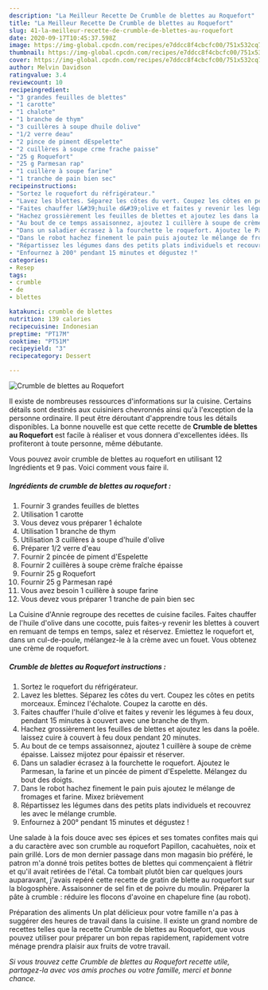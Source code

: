 ```yaml
---
description: "La Meilleur Recette De Crumble de blettes au Roquefort"
title: "La Meilleur Recette De Crumble de blettes au Roquefort"
slug: 41-la-meilleur-recette-de-crumble-de-blettes-au-roquefort
date: 2020-09-17T10:45:37.598Z
image: https://img-global.cpcdn.com/recipes/e7ddcc8f4cbcfc00/751x532cq70/crumble-de-blettes-au-roquefort-photo-principale-de-la-recette.jpg
thumbnail: https://img-global.cpcdn.com/recipes/e7ddcc8f4cbcfc00/751x532cq70/crumble-de-blettes-au-roquefort-photo-principale-de-la-recette.jpg
cover: https://img-global.cpcdn.com/recipes/e7ddcc8f4cbcfc00/751x532cq70/crumble-de-blettes-au-roquefort-photo-principale-de-la-recette.jpg
author: Melvin Davidson
ratingvalue: 3.4
reviewcount: 10
recipeingredient:
- "3 grandes feuilles de blettes"
- "1 carotte"
- "1 chalote"
- "1 branche de thym"
- "3 cuillères à soupe dhuile dolive"
- "1/2 verre deau"
- "2 pince de piment dEspelette"
- "2 cuillères à soupe crme frache paisse"
- "25 g Roquefort"
- "25 g Parmesan rap"
- "1 cuillère à soupe farine"
- "1 tranche de pain bien sec"
recipeinstructions:
- "Sortez le roquefort du réfrigérateur."
- "Lavez les blettes. Séparez les côtes du vert. Coupez les côtes en petits morceaux. Émincez l&#39;échalote. Coupez la carotte en dés."
- "Faites chauffer l&#39;huile d&#39;olive et faites y revenir les légumes à feu doux, pendant 15 minutes à couvert avec une branche de thym."
- "Hachez grossièrement les feuilles de blettes et ajoutez les dans la poêle. laissez cuire à couvert à feu doux pendant 20 minutes."
- "Au bout de ce temps assaisonnez, ajoutez 1 cuillère à soupe de crème épaisse. Laissez mijotez pour épaissir et réserver."
- "Dans un saladier écrasez à la fourchette le roquefort. Ajoutez le Parmesan, la farine et un pincée de piment d&#39;Espelette. Mélangez du bout des doigts."
- "Dans le robot hachez finement le pain puis ajoutez le mélange de fromages et farine. Mixez brièvement"
- "Répartissez les légumes dans des petits plats individuels et recouvrez les avec le mélange crumble."
- "Enfournez à 200° pendant 15 minutes et dégustez !"
categories:
- Resep
tags:
- crumble
- de
- blettes

katakunci: crumble de blettes 
nutrition: 139 calories
recipecuisine: Indonesian
preptime: "PT17M"
cooktime: "PT51M"
recipeyield: "3"
recipecategory: Dessert

---
```



![Crumble de blettes au Roquefort](https://img-global.cpcdn.com/recipes/e7ddcc8f4cbcfc00/751x532cq70/crumble-de-blettes-au-roquefort-photo-principale-de-la-recette.jpg)

Il existe de nombreuses ressources d'informations sur la cuisine. Certains détails sont destinés aux cuisiniers chevronnés ainsi qu'à l'exception de la personne ordinaire. Il peut être déroutant d'apprendre tous les détails disponibles. La bonne nouvelle est que cette recette de <strong> Crumble de blettes au Roquefort </strong> est facile à réaliser et vous donnera d'excellentes idées. Ils profiteront à toute personne, même débutante.

<!--inarticleads1-->

Vous pouvez avoir crumble de blettes au roquefort en utilisant 12 Ingrédients et 9 pas. Voici comment vous faire il.

##### Ingrédients de crumble de blettes au roquefort :

1. Fournir 3 grandes feuilles de blettes
1. Utilisation 1 carotte
1. Vous devez vous préparer 1 échalote
1. Utilisation 1 branche de thym
1. Utilisation 3 cuillères à soupe d&#39;huile d&#39;olive
1. Préparer 1/2 verre d&#39;eau
1. Fournir 2 pincée de piment d&#39;Espelette
1. Fournir 2 cuillères à soupe crème fraîche épaisse
1. Fournir 25 g Roquefort
1. Fournir 25 g Parmesan rapé
1. Vous avez besoin 1 cuillère à soupe farine
1. Vous devez vous préparer 1 tranche de pain bien sec


La Cuisine d&#39;Annie regroupe des recettes de cuisine faciles. Faites chauffer de l&#39;huile d&#39;olive dans une cocotte, puis faites-y revenir les blettes à couvert en remuant de temps en temps, salez et réservez. Emiettez le roquefort et, dans un cul-de-poule, mélangez-le à la crème avec un fouet. Vous obtenez une crème de roquefort. 

<!--inarticleads2-->

##### Crumble de blettes au Roquefort instructions :

1. Sortez le roquefort du réfrigérateur.
1. Lavez les blettes. Séparez les côtes du vert. Coupez les côtes en petits morceaux. Émincez l&#39;échalote. Coupez la carotte en dés.
1. Faites chauffer l&#39;huile d&#39;olive et faites y revenir les légumes à feu doux, pendant 15 minutes à couvert avec une branche de thym.
1. Hachez grossièrement les feuilles de blettes et ajoutez les dans la poêle. laissez cuire à couvert à feu doux pendant 20 minutes.
1. Au bout de ce temps assaisonnez, ajoutez 1 cuillère à soupe de crème épaisse. Laissez mijotez pour épaissir et réserver.
1. Dans un saladier écrasez à la fourchette le roquefort. Ajoutez le Parmesan, la farine et un pincée de piment d&#39;Espelette. Mélangez du bout des doigts.
1. Dans le robot hachez finement le pain puis ajoutez le mélange de fromages et farine. Mixez brièvement
1. Répartissez les légumes dans des petits plats individuels et recouvrez les avec le mélange crumble.
1. Enfournez à 200° pendant 15 minutes et dégustez !


Une salade à la fois douce avec ses épices et ses tomates confites mais qui a du caractère avec son crumble au roquefort Papillon, cacahuètes, noix et pain grillé. Lors de mon dernier passage dans mon magasin bio préféré, le patron m&#39;a donné trois petites bottes de blettes qui commençaient à flétrir et qu&#39;il avait retirées de l&#39;étal. Ca tombait plutôt bien car quelques jours auparavant, j&#39;avais repéré cette recette de gratin de blette au roquefort sur la blogosphère. Assaisonner de sel fin et de poivre du moulin. Préparer la pâte à crumble : réduire les flocons d&#39;avoine en chapelure fine (au robot). 

<!--inarticleads1-->

<p>
Préparation des aliments Un plat délicieux pour votre famille n'a pas à suggérer des heures de travail dans la cuisine. Il existe un grand nombre de recettes telles que la recette Crumble de blettes au Roquefort, que vous pouvez utiliser pour préparer un bon repas rapidement, rapidement votre ménage prendra plaisir aux fruits de votre travail.
</p>

<p>
<i>Si vous trouvez cette Crumble de blettes au Roquefort recette utile, partagez-la avec vos amis proches ou votre famille, merci et bonne chance.</i>
</p>
